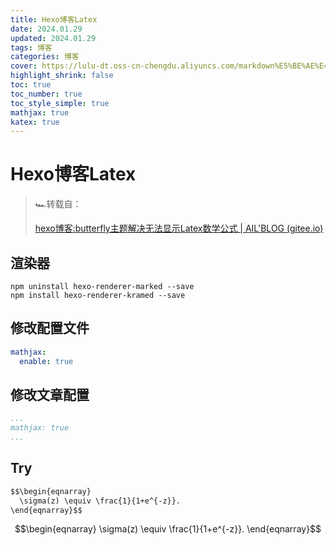 ```yaml
---
title: Hexo博客Latex
date: 2024.01.29
updated: 2024.01.29
tags: 博客
categories: 博客
cover: https://lulu-dt.oss-cn-chengdu.aliyuncs.com/markdown%E5%BE%AE%E4%BF%A1%E5%9B%BE%E7%89%87_20240129110950.jpg
highlight_shrink: false
toc: true
toc_number: true
toc_style_simple: true
mathjax: true
katex: true
---
```


# Hexo博客Latex

> 🏎转载自：
>
> [hexo博客:butterfly主题解决无法显示Latex数学公式 | AIL'BLOG (gitee.io)](https://ling71.gitee.io/posts/1518592324.html)

## 渲染器

```shell
npm uninstall hexo-renderer-marked --save
npm install hexo-renderer-kramed --save
```

## 修改配置文件

```yaml
mathjax:
  enable: true
```

## 修改文章配置

```yaml
...
mathjax: true
...
```

## Try

```markdown
$$\begin{eqnarray} 
  \sigma(z) \equiv \frac{1}{1+e^{-z}}.
\end{eqnarray}$$
```

$$\begin{eqnarray} 
  \sigma(z) \equiv \frac{1}{1+e^{-z}}.
\end{eqnarray}$$



